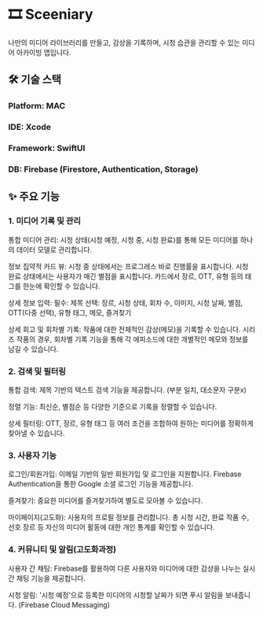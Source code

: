 # 🎞️ Sceeniary
나만의 미디어 라이브러리를 만들고, 감상을 기록하며, 시청 습관을 관리할 수 있는 미디어 아카이빙 앱입니다.


## 🛠️ 기술 스택
### Platform: MAC

### IDE: Xcode

### Framework: SwiftUI

### DB: Firebase (Firestore, Authentication, Storage)


## ✨ 주요 기능
### 1. 미디어 기록 및 관리
통합 미디어 관리: 시청 상태(시청 예정, 시청 중, 시청 완료)를 통해 모든 미디어를 하나의 데이터 모델로 관리합니다.

정보 집약적 카드 뷰:
시청 중 상태에서는 프로그레스 바로 진행률을 표시합니다.
시청 완료 상태에서는 사용자가 매긴 별점을 표시합니다.
카드에서 장르, OTT, 유형 등의 태그를 한눈에 확인할 수 있습니다.

상세 정보 입력:
필수: 제목
선택: 장르, 시청 상태, 회차 수, 이미지, 시청 날짜, 별점, OTT(다중 선택), 유형 태그, 메모, 즐겨찾기

상세 회고 및 회차별 기록:
작품에 대한 전체적인 감상(메모)을 기록할 수 있습니다.
시리즈 작품의 경우, 회차별 기록 기능을 통해 각 에피소드에 대한 개별적인 메모와 정보를 남길 수 있습니다.

### 2. 검색 및 필터링
통합 검색: 제목 기반의 텍스트 검색 기능을 제공합니다. (부분 일치, 대소문자 구분x)

정렬 기능: 최신순, 별점순 등 다양한 기준으로 기록을 정렬할 수 있습니다.

상세 필터링: OTT, 장르, 유형 태그 등 여러 조건을 조합하여 원하는 미디어를 정확하게 찾아낼 수 있습니다.

### 3. 사용자 기능
로그인/회원가입:
이메일 기반의 일반 회원가입 및 로그인을 지원합니다.
Firebase Authentication을 통한 Google 소셜 로그인 기능을 제공합니다.

즐겨찾기: 중요한 미디어를 즐겨찾기하여 별도로 모아볼 수 있습니다.

마이페이지(고도화):
사용자의 프로필 정보를 관리합니다.
총 시청 시간, 완료 작품 수, 선호 장르 등 자신의 미디어 활동에 대한 개인 통계를 확인할 수 있습니다.

### 4. 커뮤니티 및 알림(고도화과정)
사용자 간 채팅: Firebase를 활용하여 다른 사용자와 미디어에 대한 감상을 나누는 실시간 채팅 기능을 제공합니다.

시청 알림: '시청 예정'으로 등록한 미디어의 시청할 날짜가 되면 푸시 알림을 보내줍니다. (Firebase Cloud Messaging)
